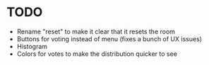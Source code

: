 TODO
====

* Rename "reset" to make it clear that it resets the room
* Buttons for voting instead of menu (fixes a bunch of UX issues)
* Histogram
* Colors for votes to make the distribution quicker to see
